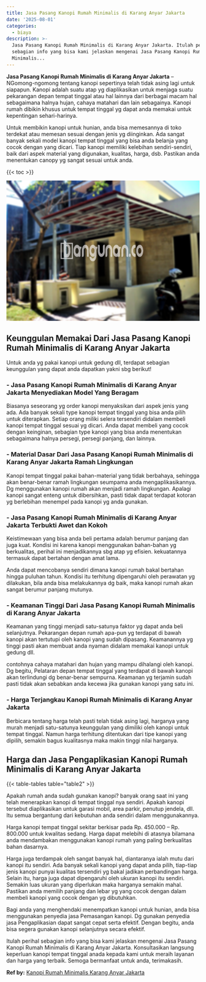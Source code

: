 ```yaml
---
title: Jasa Pasang Kanopi Rumah Minimalis di Karang Anyar Jakarta
date: '2025-08-01'
categories:
  - biaya
description: >-
  Jasa Pasang Kanopi Rumah Minimalis di Karang Anyar Jakarta. Itulah perihal
  sebagian info yang bisa kami jelaskan mengenai Jasa Pasang Kanopi Rumah
  Minimalis...
---
```


**Jasa Pasang Kanopi Rumah Minimalis di Karang Anyar Jakarta** – NGomong-ngomong tentang kanopi sepertinya telah tidak asing lagi untuk siapapun. Kanopi adalah suatu atap yg diaplikasikan untuk menjaga suatu pekarangan depan tempat tinggal atau hal lainnya dari berbagai macam hal sebagaimana halnya hujan, cahaya matahari dan lain sebagainya. Kanopi rumah dibikin khusus untuk tempat tinggal yg dapat anda memakai untuk kepentingan sehari-harinya.

Untuk membikin kanopi untuk hunian, anda bisa memesannya di toko terdekat atau memesan sesuai dengan jenis yg diinginkan. Ada sangat banyak sekali model kanopi tempat tinggal yang bisa anda belanja yang cocok dengan yang dicari. Tiap kanopi memiliki kelebihan sendiri-sendiri, baik dari aspek material yang digunakan, kualitas, harga, dsb. Pastikan anda menentukan canopy yg sangat sesuai untuk anda.

{{< toc >}}

![Jasa Pasang Kanopi Rumah Minimalis di Karang Anyar Jakarta](/images/harga-kanopi-minimalis-11.png)

## Keunggulan Memakai Dari Jasa Pasang Kanopi Rumah Minimalis di Karang Anyar Jakarta

Untuk anda yg pakai kanopi untuk gedung dll, terdapat sebagian keunggulan yang dapat anda dapatkan yakni sbg berikut!

### \- Jasa Pasang Kanopi Rumah Minimalis di Karang Anyar Jakarta Menyediakan Model Yang Beragam

Biasanya seseorang yg order kanopi menyaksikan dari aspek jenis yang ada. Ada banyak sekali type kanopi tempat tinggal yang bisa anda pilih untuk diterapkan. Setiap orang miliki selera tersendiri didalam membeli kanopi tempat tinggal sesuai yg dicari. Anda dapat membeli yang cocok dengan keinginan, sebagian type kanopi yang bisa anda menentukan sebagaimana halnya persegi, persegi panjang, dan lainnya.

### \- Material Dasar Dari Jasa Pasang Kanopi Rumah Minimalis di Karang Anyar Jakarta Ramah Lingkungan

Kanopi tempat tinggal pakai bahan-material yang tidak berbahaya, sehingga akan benar-benar ramah lingkungan seumpama anda mengaplikasikannya. Dg menggunakan kanopi rumah akan menjadi ramah lingkungan. Apalagi kanopi sangat enteng untuk dibersihkan, pasti tidak dapat terdapat kotoran yg berlebihan menempel pada kanopi yg anda gunakan.

### \- Jasa Pasang Kanopi Rumah Minimalis di Karang Anyar Jakarta Terbukti Awet dan Kokoh

Keistimewaan yang bisa anda beli pertama adalah berumur panjang dan juga kuat. Kondisi ini karena kanopi menggunakan bahan-bahan yg berkualitas, perihal ini menjadikannya sbg atap yg efisien. kekuatannya termasuk dapat bertahan dengan amat lama.

Anda dapat mencobanya sendiri dimana kanopi rumah bakal bertahan hingga puluhan tahun. Kondisi itu terhitung dipengaruhi oleh perawatan yg dilakukan, bila anda bisa melakukannya dg baik, maka kanopi rumah akan sangat berumur panjang mutunya.

### \- Keamanan Tinggi Dari Jasa Pasang Kanopi Rumah Minimalis di Karang Anyar Jakarta

Keamanan yang tinggi menjadi satu-satunya faktor yg dapat anda beli selanjutnya. Pekarangan depan rumah apa-pun yg terdapat di bawah kanopi akan tertutupi oleh kanopi yang sudah dipasang. Keamanannya yg tinggi pasti akan membuat anda nyaman didalam memakai kanopi untuk gedung dll.

contohnya cahaya matahari dan hujan yang mampu dihalangi oleh kanopi. Dg begitu, Pelataran depan tempat tinggal yang terdapat di bawah kanopi akan terlindungi dg benar-benar sempurna. Keamanan yg terjamin sudah pasti tidak akan sebabkan anda kecewa jika gunakan kanopi yang satu ini.

### \- Harga Terjangkau Kanopi Rumah Minimalis di Karang Anyar Jakarta

Berbicara tentang harga telah pasti telah tidak asing lagi, harganya yang murah menjadi satu-satunya keunggulan yang dimiliki oleh kanopi untuk tempat tinggal. Namun harga terhitung ditentukan dari tipe kanopi yang dipilih, semakin bagus kualitasnya maka makin tinggi nilai harganya.

## Harga dan Jasa Pengaplikasian Kanopi Rumah Minimalis di Karang Anyar Jakarta

{{< table-tables table="table2" >}}

Apakah rumah anda sudah gunakan kanopi? banyak orang saat ini yang telah menerapkan kanopi di tempat tinggal nya sendiri. Apakah kanopi tersebut diaplikasikan untuk garasi mobil, area parkir, penutup jendela, dll. Itu semua bergantung dari kebutuhan anda sendiri dalam menggunakannya.

Harga kanopi tempat tinggal sekitar berkisar pada Rp. 450.000 – Rp. 800.000 untuk kwalitas sedang. Harga dapat melebihi di atasnya bilamana anda mendambakan menggunakan kanopi rumah yang paling berkualitas bahan dasarnya.

Harga juga terdampak oleh sangat banyak hal, diantaranya ialah mutu dari kanopi itu sendiri. Ada banyak sekali kanopi yang dapat anda pilih, tiap-tiap jenis kanopi punyai kualitas tersendiri yg bakal jadikan perbandingan harga. Selain itu, harga juga dapat dipengaruhi oleh ukuran kanopi itu sendiri. Semakin luas ukuran yang diperlukan maka harganya semakin mahal. Pastikan anda memilih panjang dan lebar yg yang cocok dengan dalam membeli kanopi yang cocok dengan yg dibutuhkan.

Bagi anda yang menghendaki menempatkan kanopi untuk hunian, anda bisa menggunakan penyedia jasa Pemasangan kanopi. Dg gunakan penyedia jasa Pengaplikasian dapat sangat cepat serta efektif. Dengan begitu, anda bisa segera gunakan kanopi selanjutnya secara efektif.

Itulah perihal sebagian info yang bisa kami jelaskan mengenai Jasa Pasang Kanopi Rumah Minimalis di Karang Anyar Jakarta. Konsultasikan langsung keperluan kanopi tempat tinggal anada kepada kami untuk meraih layanan dan harga yang terbaik. Semoga bermanfaat untuk anda, terimakasih.

**Ref by:**  [Kanopi Rumah Minimalis Karang Anyar Jakarta](https://id.wikipedia.org/wiki/Kanopi)
